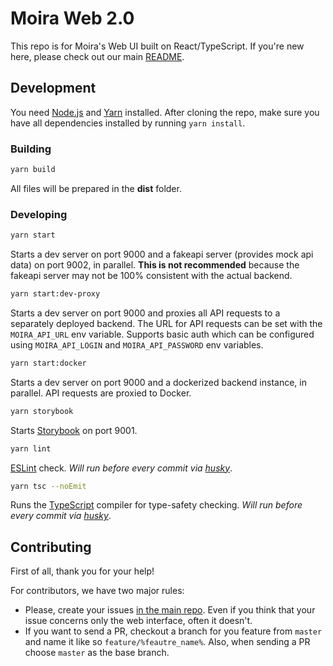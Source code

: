 # Moira Web 2.0

This repo is for Moira's Web UI built on React/TypeScript. If you're new here, please check out our main [README](https://github.com/moira-alert/moira/blob/master/README.md).

## Development

You need [Node.js](https://nodejs.org) and [Yarn](https://yarnpkg.com) installed. After cloning the repo, make sure you have all dependencies installed by running `yarn install`.

### Building

```bash
yarn build
```

All files will be prepared in the **dist** folder.

### Developing

```bash
yarn start
```

Starts a dev server on port 9000 and a fakeapi server (provides mock api data) on port 9002, in parallel. **This is not recommended** because the fakeapi server may not be 100% consistent with the actual backend.

```bash
yarn start:dev-proxy
```

Starts a dev server on port 9000 and proxies all API requests to a separately deployed backend. The URL for API requests can be set with the `MOIRA_API_URL` env variable. Supports basic auth which can be configured using `MOIRA_API_LOGIN` and `MOIRA_API_PASSWORD` env variables.

```bash
yarn start:docker
```

Starts a dev server on port 9000 and a dockerized backend instance, in parallel. API requests are proxied to Docker.

```bash
yarn storybook
```

Starts [Storybook](https://storybook.js.org) on port 9001.

```bash
yarn lint
```

[ESLint](https://eslint.org) check. _Will run before every commit via [husky](https://typicode.github.io/husky/#/)_.

```bash
yarn tsc --noEmit
 ```

Runs the [TypeScript](https://www.typescriptlang.org) compiler for type-safety checking.  _Will run before every commit via [husky](https://typicode.github.io/husky/#/)_.

## Contributing

First of all, thank you for your help!

For contributors, we have two major rules:

- Please, create your issues [in the main repo](https://github.com/moira-alert/moira/issues). Even if you think that your issue concerns only the web interface, often it doesn't.
- If you want to send a PR, checkout a branch for you feature from `master` and name it like so `feature/%feautre_name%`. Also, when sending a PR choose `master` as the base branch.
